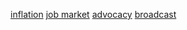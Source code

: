<!DOCTYPE html>
<html>
<body>

<a href="inflation.html">inflation</a>
<a href="jobmarket.html">job market</a>
<a href="advocacy.html">advocacy</a>
<a href="broadcast.html">broadcast</a>

</body>
</html>
